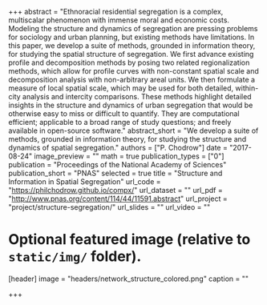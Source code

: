 +++
abstract = "Ethnoracial residential segregation is a complex, multiscalar phenomenon with immense moral and economic costs. Modeling the structure and dynamics of segregation are pressing problems for sociology and urban planning, but existing methods have limitations. In this paper, we develop a suite of methods, grounded in information theory, for studying the spatial structure of segregation. We first advance existing profile and decomposition methods by posing two related regionalization methods, which allow for profile curves with non-constant spatial scale and decomposition analysis with non-arbitrary areal units. We then formulate a measure of local spatial scale, which may be used for both detailed, within-city analysis and intercity comparisons. These methods highlight detailed insights in the structure and dynamics of urban segregation that would be otherwise easy to miss or difficult to quantify. They are computational efficient; applicable to a broad range of study questions; and freely available in open-source software."
abstract_short = "We develop a suite of methods, grounded in information theory, for studying the structure and dynamics of spatial segregation."
authors = ["P. Chodrow"]
date = "2017-08-24"
image_preview = ""
math = true
publication_types = ["0"]
publication = "Proceedings of the National Academy of Sciences"
publication_short = "PNAS"
selected = true
title = "Structure and Information in Spatial Segregation"
url_code = "https://philchodrow.github.io/compx/"
url_dataset = ""
url_pdf = "http://www.pnas.org/content/114/44/11591.abstract"
url_project = "project/structure-segregation/"
url_slides = ""
url_video = ""

# Optional featured image (relative to `static/img/` folder).
[header]
image = "headers/network_structure_colored.png"
caption = ""

+++
